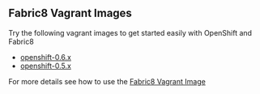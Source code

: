 ## Fabric8 Vagrant Images

Try the following vagrant images to get started easily with OpenShift and Fabric8

* [openshift-0.6.x](openshift-0.6.x)
* [openshift-0.5.x](openshift-0.5.x)

For more details see how to use the [Fabric8 Vagrant Image](http://fabric8.io/guide/openShiftWithFabric8Vagrant.html)